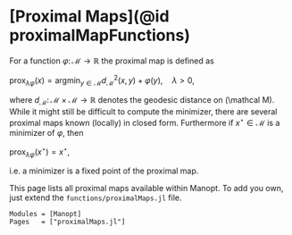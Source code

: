 # [Proximal Maps](@id proximalMapFunctions)
For a function $\varphi\colon\mathcal M \to\mathbb R$ the proximal map is defined
as

$\displaystyle\operatorname{prox}_{\lambda\varphi}(x)
= \operatorname*{argmin}_{y ∈ \mathcal M} d_{\mathcal M}^2(x,y) + \varphi(y),
\quad \lambda > 0,$

where $d_{\mathcal M}\colon \mathcal M \times \mathcal M \to \mathbb R$ denotes
the geodesic distance on \(\mathcal M\). While it might still be difficult to
compute the minimizer, there are several proximal maps known (locally) in closed
form. Furthermore if $x^{\star} ∈ \mathcal M$ is a minimizer of $\varphi$, then

$\displaystyle\operatorname{prox}_{\lambda\varphi}(x^\star) = x^\star,$

i.e. a minimizer is a fixed point of the proximal map.

This page lists all proximal maps available within Manopt. To add you own, just
extend the `functions/proximalMaps.jl` file.

```@autodocs
Modules = [Manopt]
Pages   = ["proximalMaps.jl"]
```
